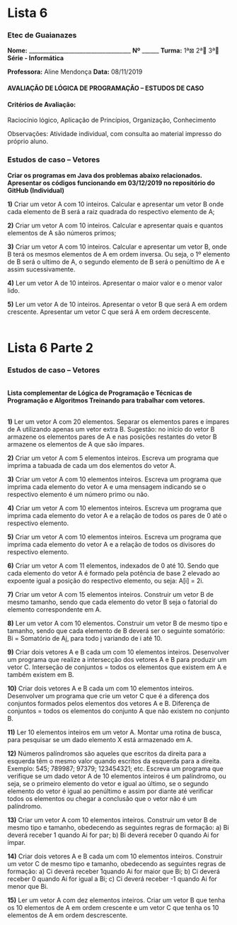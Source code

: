 <h1>Lista 6</h1>
 

<h3>Etec de Guaianazes</h3>


<b>Nome:</b> ____________________________________   <b>Nº</b> ______      <b>Turma:</b> 1ª⊠   2ª  3ª  <b>Série - Informática</b>

<b>Professora:</b>  Aline Mendonça 	<b>Data:</b> 08/11/2019	

<h4>AVALIAÇÃO DE LÓGICA DE PROGRAMAÇÃO – ESTUDOS DE CASO</h4>

<h4>Critérios de Avaliação:</h4>  Raciocínio lógico, Aplicação de Princípios, Organização, Conhecimento

Observações: Atividade individual, com consulta ao material impresso do próprio aluno.

<h3>Estudos de caso – Vetores</h3>

<b>Criar os programas em Java dos problemas abaixo relacionados. Apresentar os códigos funcionando em 03/12/2019 no repositório do GitHub (Individual)</b>


<b>1)</b>	Criar um vetor A com 10 inteiros. Calcular e apresentar um vetor B onde cada elemento de B será a raiz quadrada do respectivo elemento de A;

<b>2)</b>	Criar um vetor A com 10 inteiros. Calcular e apresentar quais e quantos elementos de A são números primos;

<b>3)</b>	Criar um vetor A com 10 inteiros. Calcular e apresentar um vetor B, onde B terá os mesmos elementos de A em ordem inversa. Ou seja, o 1º elemento de B será o ultimo de A, o segundo elemento de B será o penúltimo de A e assim sucessivamente.

<b>4)</b>	Ler um vetor A de 10 inteiros. Apresentar o maior valor e o menor valor lido.

<b>5)</b>	Ler um vetor A de 10 inteiros. Apresentar o vetor B que será A em ordem crescente. Apresentar um vetor C que será A em ordem decrescente.
<br><br>

<h1>Lista 6 Parte 2</h1>
<h3>Estudos de caso – Vetores</h3>
<br>
<b>Lista complementar  de Lógica de Programação e Técnicas de Programação e Algoritmos
Treinando para trabalhar com vetores.</b><br><br>

<b>1)</b>	Ler um vetor A com 20 elementos. Separar os elementos pares e ímpares de A utilizando apenas um vetor extra B. Sugestão: no início do vetor B armazene os elementos pares de A e nas posições restantes do vetor B armazene os elementos de A que são ímpares.

<b>2)</b>	Criar um vetor A com 5 elementos inteiros. Escreva um programa que imprima a tabuada de cada um dos elementos do vetor A.

<b>3)</b>	Criar um vetor A com 10 elementos inteiros. Escreva um programa que imprima cada elemento do vetor A e uma mensagem indicando se o respectivo elemento é um número primo ou não.

<b>4)</b>	Criar um vetor A com 10 elementos inteiros. Escreva um programa que imprima cada elemento do vetor A e a relação de todos os pares de 0 até o respectivo elemento.

<b>5)</b>	Criar um vetor A com 10 elementos inteiros. Escreva um programa que imprima cada elemento do vetor A e a relação de todos os divisores do respectivo elemento.

<b>6)</b>	Criar um vetor A com 11 elementos, indexados de 0 até 10. Sendo que cada elemento do vetor A é formado pela potência de base 2 elevado ao expoente igual a posição do respectivo elemento, ou seja:
A[i] = 2i. 

<b>7)</b>	Criar um vetor A com 15 elementos inteiros. Construir um vetor B de mesmo tamanho, sendo que cada elemento do vetor B seja o fatorial do elemento correspondente em A.

<b>8)</b>	Ler um vetor A com 10 elementos. Construir um vetor B de mesmo tipo e tamanho, sendo que cada elemento de B deverá ser o seguinte somatório: Bi = Somatório de Aj, para todo j variando de i até 10.

<b>9)</b>	Criar dois vetores A e B cada um com 10 elementos inteiros. Desenvolver um programa que realize a intersecção  dos vetores A e B para produzir um vetor C. Interseção de conjuntos = todos os elementos que existem em A e também existem em B.

<b>10)</b>	Criar dois vetores A e B cada um com 10 elementos inteiros. Desenvolver um programa que crie um vetor C que é a diferença dos conjuntos formados pelos elementos dos vetores A e B. Diferença de conjuntos = todos os elementos do conjunto A que não existem no conjunto B.

<b>11)</b>	Ler 10 elementos inteiros em um vetor A. Montar uma rotina de busca, para pesquisar se um dado elemento X está armazenado em A.


<b>12)</b>	Números palíndromos são aqueles que escritos da direita para a esquerda têm o mesmo valor quando escritos da esquerda para a direita. Exemplo: 545; 789987; 97379; 123454321; etc. Escreva um programa que verifique se um dado vetor A de 10 elementos inteiros é um palíndromo, ou seja, se o primeiro elemento do vetor e igual ao último, se o segundo elemento do vetor é igual ao penúltimo e assim por diante até verificar todos os elementos ou chegar a conclusão que o vetor não é um palíndromo.

<b>13)</b>	Criar um vetor A com 10 elementos inteiros. Construir um vetor B de mesmo tipo e tamanho, obedecendo as seguintes regras de formação: a) Bi deverá receber 1 quando Ai for par; b) Bi deverá receber 0 quando Ai for ímpar.

<b>14)</b>	Criar dois vetores A e B cada um com 10 elementos inteiros. Construir um vetor C de mesmo tipo e tamanho, obedecendo as seguintes regras de formação: a) Ci deverá receber 1quando Ai for maior que Bi; b) Ci deverá receber 0 quando Ai for igual a Bi; c) Ci deverá receber -1 quando Ai for menor que Bi.

<b>15)</b>	  Ler um vetor A com dez elementos inteiros. Criar um vetor B que tenha os 10 elementos de A em ordem crescente e um vetor C que tenha os 10 elementos de A em ordem descrescente.
